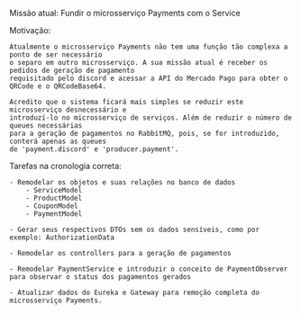 Missão atual: Fundir o microsserviço Payments com o Service

Motivação:

	Atualmente o microsserviço Payments não tem uma função tão complexa a ponto de ser necessário
	o separo em outro microsserviço. A sua missão atual é receber os pedidos de geração de pagamento
	requisitado pelo discord e acessar a API do Mercado Pago para obter o QRCode e o QRCodeBase64.
	
	Acredito que o sistema ficará mais simples se reduzir este microsserviço desnecessário e
	introduzí-lo no microsserviço de serviços. Além de reduzir o número de queues necessárias
	para a geração de pagamentos no RabbitMQ, pois, se for introduzido, conterá apenas as queues
	de 'payment.discord' e 'producer.payment'.

Tarefas na cronologia correta:

	- Remodelar os objetos e suas relações no banco de dados
		- ServiceModel
		- ProductModel
		- CouponModel
		- PaymentModel

	- Gerar seus respectivos DTOs sem os dados sensíveis, como por exemplo: AuthorizationData

	- Remodelar os controllers para a geração de pagamentos

	- Remodelar PaymentService e introduzir o conceito de PaymentObserver para observar o status dos pagamentos gerados

	- Atualizar dados do Eureka e Gateway para remoção completa do microsserviço Payments.